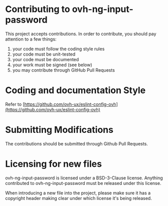 # Contributing to ovh-ng-input-password

This project accepts contributions. In order to contribute, you should
pay attention to a few things:

1. your code must follow the coding style rules
2. your code must be unit-tested
3. your code must be documented
4. your work must be signed (see below)
5. you may contribute through GitHub Pull Requests

# Coding and documentation Style

Refer to [https://github.com/ovh-ux/eslint-config-ovh](https://github.com/ovh-ux/eslint-config-ovh)

# Submitting Modifications

The contributions should be submitted through Github Pull Requests.

# Licensing for new files

ovh-ng-input-password is licensed under a BSD-3-Clause license. Anything
contributed to ovh-ng-input-password must be released under this license.

When introducing a new file into the project, please make sure it has a
copyright header making clear under which license it's being released.
